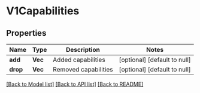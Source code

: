 # V1Capabilities

## Properties
Name | Type | Description | Notes
------------ | ------------- | ------------- | -------------
**add** | **Vec<String>** | Added capabilities | [optional] [default to null]
**drop** | **Vec<String>** | Removed capabilities | [optional] [default to null]

[[Back to Model list]](../README.md#documentation-for-models) [[Back to API list]](../README.md#documentation-for-api-endpoints) [[Back to README]](../README.md)


